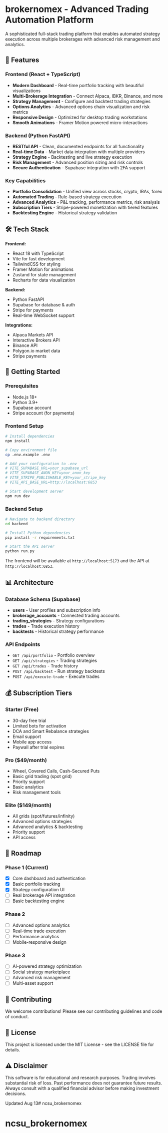 # brokernomex - Advanced Trading Automation Platform

A sophisticated full-stack trading platform that enables automated strategy execution across multiple brokerages with advanced risk management and analytics.

## 🚀 Features

### Frontend (React + TypeScript)
- **Modern Dashboard** - Real-time portfolio tracking with beautiful visualizations
- **Multi-Brokerage Integration** - Connect Alpaca, IBKR, Binance, and more
- **Strategy Management** - Configure and backtest trading strategies
- **Options Analytics** - Advanced options chain visualization and risk metrics
- **Responsive Design** - Optimized for desktop trading workstations
- **Smooth Animations** - Framer Motion powered micro-interactions

### Backend (Python FastAPI)
- **RESTful API** - Clean, documented endpoints for all functionality
- **Real-time Data** - Market data integration with multiple providers
- **Strategy Engine** - Backtesting and live strategy execution
- **Risk Management** - Advanced position sizing and risk controls
- **Secure Authentication** - Supabase integration with 2FA support

### Key Capabilities
- **Portfolio Consolidation** - Unified view across stocks, crypto, IRAs, forex
- **Automated Trading** - Rule-based strategy execution
- **Advanced Analytics** - P&L tracking, performance metrics, risk analysis
- **Subscription Tiers** - Stripe-powered monetization with tiered features
- **Backtesting Engine** - Historical strategy validation

## 🛠 Tech Stack

**Frontend:**
- React 18 with TypeScript
- Vite for fast development
- TailwindCSS for styling
- Framer Motion for animations
- Zustand for state management
- Recharts for data visualization

**Backend:**
- Python FastAPI
- Supabase for database & auth
- Stripe for payments
- Real-time WebSocket support

**Integrations:**
- Alpaca Markets API
- Interactive Brokers API
- Binance API
- Polygon.io market data
- Stripe payments

## 🚦 Getting Started

### Prerequisites
- Node.js 18+
- Python 3.9+
- Supabase account
- Stripe account (for payments)

### Frontend Setup
```bash
# Install dependencies
npm install

# Copy environment file
cp .env.example .env

# Add your configuration to .env
# VITE_SUPABASE_URL=your_supabase_url
# VITE_SUPABASE_ANON_KEY=your_anon_key
# VITE_STRIPE_PUBLISHABLE_KEY=your_stripe_key
# VITE_API_BASE_URL=http://localhost:6853

# Start development server
npm run dev
```

### Backend Setup
```bash
# Navigate to backend directory
cd backend

# Install Python dependencies
pip install -r requirements.txt

# Start the API server
python run.py
```

The frontend will be available at `http://localhost:5173` and the API at `http://localhost:6853`.

## 📊 Architecture

### Database Schema (Supabase)
- **users** - User profiles and subscription info
- **brokerage_accounts** - Connected trading accounts
- **trading_strategies** - Strategy configurations
- **trades** - Trade execution history
- **backtests** - Historical strategy performance

### API Endpoints
- `GET /api/portfolio` - Portfolio overview
- `GET /api/strategies` - Trading strategies
- `GET /api/trades` - Trade history
- `POST /api/backtest` - Run strategy backtests
- `POST /api/execute-trade` - Execute trades

## 💰 Subscription Tiers

### Starter (Free)
- 30-day free trial
- Limited bots for activation
- DCA and Smart Rebalance strategies
- Email support
- Mobile app access
- Paywall after trial expires

### Pro ($49/month)
- Wheel, Covered Calls, Cash-Secured Puts
- Basic grid trading (spot grid)
- Priority support
- Basic analytics
- Risk management tools

### Elite ($149/month)
- All grids (spot/futures/infinity)
- Advanced options strategies
- Advanced analytics & backtesting
- Priority support
- API access

## 🔮 Roadmap

### Phase 1 (Current)
- [x] Core dashboard and authentication
- [x] Basic portfolio tracking
- [x] Strategy configuration UI
- [ ] Real brokerage API integration
- [ ] Basic backtesting engine

### Phase 2
- [ ] Advanced options analytics
- [ ] Real-time trade execution
- [ ] Performance analytics
- [ ] Mobile-responsive design

### Phase 3
- [ ] AI-powered strategy optimization
- [ ] Social strategy marketplace
- [ ] Advanced risk management
- [ ] Multi-asset support

## 🤝 Contributing

We welcome contributions! Please see our contributing guidelines and code of conduct.

## 📄 License

This project is licensed under the MIT License - see the LICENSE file for details.

## ⚠️ Disclaimer

This software is for educational and research purposes. Trading involves substantial risk of loss. Past performance does not guarantee future results. Always consult with a qualified financial advisor before making investment decisions.

Updated Aug 13# ncsu_brokernomex
# ncsu_brokernomex
